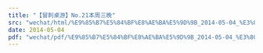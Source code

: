 ```yaml
---
title: "【冒刺桌游】No.21本周三晚"
src: "wechat/html/%E9%85%B7%E5%84%BF%E8%AE%BA%E5%9D%9B_2014-05-04_%E3%80%90%E5%86%92%E5%88%BA%E6%A1%8C%E6%B8%B8%E3%80%91No.21%E6%9C%AC%E5%91%A8%E4%B8%89%E6%99%9A.html"
date: 2014-05-04
pdf: "wechat/pdf/%E9%85%B7%E5%84%BF%E8%AE%BA%E5%9D%9B_2014-05-04_%E3%80%90%E5%86%92%E5%88%BA%E6%A1%8C%E6%B8%B8%E3%80%91No.21%E6%9C%AC%E5%91%A8%E4%B8%89%E6%99%9A.pdf"
---
```

